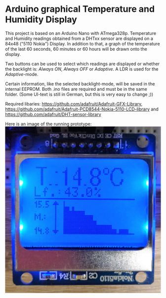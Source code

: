 # Arduino graphical Temperature and Humidity Display

This project is based on an Arduino Nano with ATmega328p.
Temperature and Humidity readings obtained from a DHTxx sensor are displayed on a 84x48 ("5110 Nokia") Display.
In addition to that, a graph of the temperature of the last 60 seconds, 60 minutes or 60 hours will be drawn onto the display.

Two buttons can be used to select which readings are displayed or whether the backlight is: 
_Always ON_, _Always OFF_ or _Adaptive_. A LDR is used for the _Adaptive_-mode.

Certain information, like the selected backlight-mode, will be saved in the internal EEPROM.
Both .ino files are required and must be in the same folder. (Some UI-text is still in German, but this is very easy to change ;))

Required libaries:
https://github.com/adafruit/Adafruit-GFX-Library,
https://github.com/adafruit/Adafruit-PCD8544-Nokia-5110-LCD-library and
https://github.com/adafruit/DHT-sensor-library

Here is an image of the running prototype:
![prototype](https://github.com/wilhelmzeuschner/arduino_graphical_temperature_display/blob/master/images/IMG_20180402_212118.jpg)
